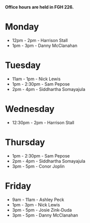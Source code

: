 **Office hours are held in FGH 226.**

# Monday

* 12pm - 2pm - Harrison Stall
* 1pm - 3pm - Danny McClanahan

# Tuesday

* 11am - 1pm - Nick Lewis
* 1pm - 2:30pm - Sam Pepose
* 2pm - 4pm - Siddhartha Somayajula

# Wednesday

* 12:30pm - 2pm - Harrison Stall

# Thursday

* 1pm - 2:30pm - Sam Pepose
* 2pm - 4pm - Siddhartha Somayajula
* 3pm - 5pm - Conor Joplin

# Friday

* 9am - 11am - Ashley Peck
* 1pm - 3pm - Nick Lewis
* 3pm - 5pm - Josie Zink-Duda
* 3pm - 5pm - Danny McClanahan